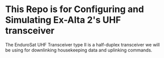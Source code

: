 # This Repo is for Configuring and Simulating Ex-Alta 2's UHF transceiver
The EnduroSat UHF Transceiver type II is a half-duplex transceiver we will be using for downlinking housekeeping data and uplinking commands.
